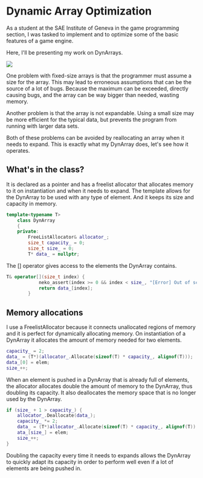 # Dynamic Array Optimization

As a student at the SAE Institute of Geneva in the game programming section, I was tasked to implement and to optimize some of the basic features of a game engine. 

Here, I'll be presenting my work on DynArrays.

![](https://github.com/GJeannin0/Gjeannin0.github.io/blob/master/Images/array.jpg)

One problem with fixed-size arrays is that the programmer must assume a size for the array. This may lead to erroneous assumptions that can be the source of a lot of bugs. Because the maximum can be exceeded, directly causing bugs, and the array can be way bigger than needed, wasting memory.

Another problem is that the array is not expandable. Using a small size may be more efficient for the typical data, but prevents the program from running with larger data sets.

Both of these problems can be avoided by reallocating an array when it needs to expand. This is exactly what my DynArray does, let's see how it operates. 

## What's in the class?

It is declared as a pointer and has a freelist allocator that allocates memory to it on instantiation and when it needs to expand.
The template allows for the DynArray to be used with any type of element.
And it keeps its size and capacity in memory.

```cpp
template<typename T>
	class DynArray
	{
	private:
		FreeListAllocator& allocator_;
		size_t capacity_ = 0;
		size_t size_ = 0;
		T* data_ = nullptr;
```
The [] operator gives access to the elements the DynArray contains.

```cpp
T& operator[](size_t index) {
			neko_assert(index >= 0 && index < size_, "[Error] Out of scope access");
			return data_[index];
		}
```

## Memory allocations

I use a FreelistAllocator because it connects unallocated regions of memory and it is perfect for dynamically allocating memory.
On instantiation of a DynArray it allocates the amount of memory needed for two elements.

```cpp
capacity_ = 2;
data_ = (T*)(allocator_.Allocate(sizeof(T) * capacity_, alignof(T)));
data_[0] = elem;
size_++;
```

When an element is pushed in a DynArray that is already full of elements, the allocator allocates double the amount of memory to the DynArray, thus doubling its capacity. It also deallocates the memory space that is no longer used by the DynArray.

```cpp
if (size_ + 1 > capacity_) {
	allocator_.Deallocate(data_);
	capacity_ *= 2;
	data_ = (T*)allocator_.Allocate(sizeof(T) * capacity_, alignof(T));
	ata_[size_] = elem;
	size_++;
}
```

Doubling the capacity every time it needs to expands allows the DynArray to quickly adapt its capacity in order to perform well even if a lot of elements are being pushed in.
